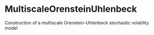 # MultiscaleOrensteinUhlenbeck
Construction of a multiscale Orenstein-Uhlenbeck stochastic volatility model
